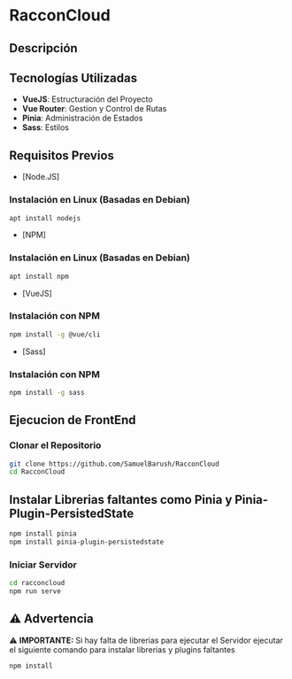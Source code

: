 # RacconCloud
 
## Descripción 


## Tecnologías Utilizadas
- **VueJS**: Estructuración del Proyecto
- **Vue Router**: Gestion y Control de Rutas
- **Pinia**: Administración de Estados
- **Sass**: Estilos

## Requisitos Previos
- [Node.JS]
### Instalación en Linux (Basadas en Debian)
```bash
apt install nodejs
```
- [NPM]
### Instalación en Linux (Basadas en Debian)
```bash
apt install npm
```
- [VueJS]
### Instalación con NPM
```bash
npm install -g @vue/cli
```
- [Sass]
### Instalación con NPM
```bash
npm install -g sass
```

## Ejecucion de FrontEnd
### Clonar el Repositorio
```bash
git clone https://github.com/SamuelBarush/RacconCloud
cd RacconCloud
```

## Instalar Librerias faltantes como Pinia y Pinia-Plugin-PersistedState
```bash
npm install pinia
npm install pinia-plugin-persistedstate
```

### Iniciar Servidor
```bash
cd racconcloud
npm run serve
```

## ⚠️ Advertencia
⚠️ **IMPORTANTE:** Si hay falta de librerias para ejecutar el Servidor ejecutar el siguiente comando para instalar librerias y plugins faltantes
```bash
npm install
```